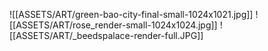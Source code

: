 ![[ASSETS/ART/green-bao-city-final-small-1024x1021.jpg]]
![[ASSETS/ART/rose_render-small-1024x1024.jpg]]
![[ASSETS/ART/_beedspalace-render-full.JPG]]